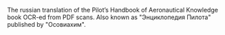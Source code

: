 The russian translation of the Pilot’s Handbook of Aeronautical Knowledge book OCR-ed from PDF scans. Also known as "Энциклопедия Пилота" published by "Осовиахим".
